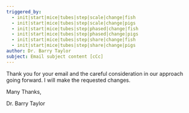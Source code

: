 ```yaml
---
triggered_by:
  - init|start|mice|tubes|step|scale|change|fish
  - init|start|mice|tubes|step|scale|change|pigs
  - init|start|mice|tubes|step|phased|change|fish
  - init|start|mice|tubes|step|phased|change|pigs
  - init|start|mice|tubes|step|share|change|fish
  - init|start|mice|tubes|step|share|change|pigs
author: Dr. Barry Taylor
subject: Email subject content [cCc]
---
```

Thank you for your email and the careful consideration in our approach going forward. I will make the requested changes.

Many Thanks,

Dr. Barry Taylor
